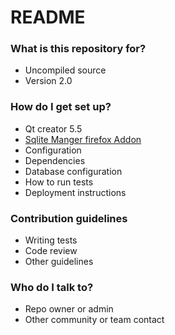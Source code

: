 # README #

### What is this repository for? ###

* Uncompiled source
* Version 2.0

### How do I get set up? ###

* Qt creator 5.5
* [Sqlite Manger firefox Addon](https://addons.mozilla.org/es/firefox/addon/sqlite-manager/)
* Configuration
* Dependencies
* Database configuration
* How to run tests
* Deployment instructions

### Contribution guidelines ###

* Writing tests
* Code review
* Other guidelines

### Who do I talk to? ###

* Repo owner or admin
* Other community or team contact
